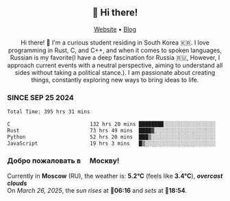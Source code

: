 <h2 align="center">👋 Hi there!</h2>
<p align="center">
  <a href="https://urdekcah.ru">Website</a> •
  <a href="https://urdekcah.blog">Blog</a>
</p>

<p align="center">
  Hi there! 👋 I'm a curious student residing in South Korea 🇰🇷. I love programming in Rust, C, and C++, and when it comes to spoken languages, Russian is my favorite(I have a deep fascination for Russia 🇷🇺, However, I approach current events with a neutral perspective, aiming to understand all sides without taking a political stance.). I am passionate about creating things, constantly exploring new ways to bring ideas to life.
</p>

### SINCE SEP 25 2024
<!--START_SECTION:waka-->
<!--LAST_WAKA_UPDATE:2025-03-25 18:30:45-->
```txt
Total Time: 395 hrs 31 mins

C                          132 hrs 20 mins ████████░░░░░░░░░░░░░░░░░   32.54 %
Rust                       73 hrs 49 mins  ████▓░░░░░░░░░░░░░░░░░░░░   18.15 %
Python                     52 hrs 20 mins  ███▒░░░░░░░░░░░░░░░░░░░░░   12.87 %
JavaScript                 19 hrs 3 mins   █▒░░░░░░░░░░░░░░░░░░░░░░░   04.69 %
```
<!--END_SECTION:waka-->

<h3>Добро пожаловать в <img src="https://cdn-icons-png.flaticon.com/512/197/197408.png" width="13"/> Москву!</h3>

<!--START_SECTION:weather:moscow-->
<!--LAST_WEATHER_UPDATE:2025-03-26 15:25:12-->
Currently in **Moscow** (RU), the weather is: **5.2°C** (feels like **3.4°C**), ***overcast clouds***<br/>
On *March 26, 2025*, the *sun rises* at 🌅**06:16** and *sets* at 🌇**18:54**.
<!--END_SECTION:weather-->
